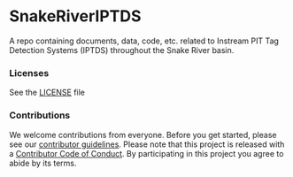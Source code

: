 # SnakeRiverIPTDS

A repo containing documents, data, code, etc. related to Instream PIT Tag Detection Systems (IPTDS) throughout the Snake River basin.

### Licenses

See the [LICENSE](LICENSE) file

### Contributions

We welcome contributions from everyone. Before you get started, please see our [contributor guidelines](CONTRIBUTING.md). Please note that this project is released with a [Contributor Code of Conduct](CONDUCT.md). By participating in this project you agree to abide by its terms.